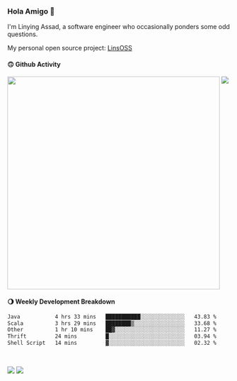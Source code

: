 ### Hola Amigo 🤣   

I'm Linying Assad, a software engineer who occasionally ponders some odd questions.  

My personal open source project: [LinsOSS](https://github.com/linsoss)
 
#### 🙃 Github Activity 
<div>
  <img src="https://github-readme-stats.vercel.app/api?username=al-assad&show_icons=true" align="top" style="display: inline-block;" width="480"/>
  <img src="https://github-readme-stats.vercel.app/api/top-langs/?username=al-assad&hide=css,html&langs_count=8&layout=compact" align="top" style="display: inline-block;"/>
</div>

#### 🌖 Weekly Development Breakdown
<!--START_SECTION:waka-->

```txt
Java           4 hrs 33 mins   ███████████░░░░░░░░░░░░░░   43.83 %
Scala          3 hrs 29 mins   ████████▒░░░░░░░░░░░░░░░░   33.68 %
Other          1 hr 10 mins    ██▓░░░░░░░░░░░░░░░░░░░░░░   11.27 %
Thrift         24 mins         █░░░░░░░░░░░░░░░░░░░░░░░░   03.94 %
Shell Script   14 mins         ▓░░░░░░░░░░░░░░░░░░░░░░░░   02.32 %
```

<!--END_SECTION:waka-->

<br>

<a href="https://twitter.com/assad_lin"><img src="https://img.shields.io/badge/Twitter-@assad__lin-blue?style=flat&logo=twitter" /></a>
<a href="https://al-assad.github.io"><img src="https://img.shields.io/badge/Blogs-Linying_Assad's_Blog-yellow?style=flat&logo=github" /></a>

